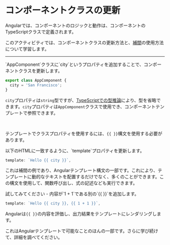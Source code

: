 # コンポーネントクラスの更新

Angularでは、コンポーネントのロジックと動作は、コンポーネントのTypeScriptクラスで定義されます。

このアクティビティでは、コンポーネントクラスの更新方法と、[補間](/guide/templates/binding#render-dynamic-text-with-text-interpolation)の使用方法について学習します。

<hr />

<docs-workflow>

<docs-step title="`city`というプロパティを追加">
`AppComponent`クラスに`city`というプロパティを追加することで、コンポーネントクラスを更新します。

```ts
export class AppComponent {
  city = 'San Francisco';
}
```

`city`プロパティは`string`型ですが、[TypeScriptでの型推論](https://www.typescriptlang.org/docs/handbook/type-inference.html)により、型を省略できます。`city`プロパティは`AppComponent`クラスで使用でき、コンポーネントテンプレートで参照できます。

<br>

テンプレートでクラスプロパティを使用するには、`{{ }}`構文を使用する必要があります。
</docs-step>

<docs-step title="コンポーネントテンプレートの更新">
以下のHTMLに一致するように、`template`プロパティを更新します。

```ts
template: `Hello {{ city }}`,
```

これは補間の例であり、Angularテンプレート構文の一部です。これにより、テンプレートに動的なテキストを配置するだけでなく、多くのことができます。この構文を使用して、関数呼び出し、式の記述なども実行できます。
</docs-step>

<docs-step title="補間のさらなる練習">
試してみてください - 内容が`1 + 1`である別の`{{ }}`を追加します。

```ts
template: `Hello {{ city }}, {{ 1 + 1 }}`,
```

Angularは`{{ }}`の内容を評価し、出力結果をテンプレートにレンダリングします。
</docs-step>

</docs-workflow>

これはAngularテンプレートで可能なことのほんの一部です。さらに学び続けて、詳細を調べてください。
